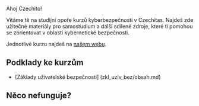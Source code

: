Ahoj Czechito! 

Vítáme tě na studijní opoře kurzů kyberbezpečnosti v Czechitas. Najdeš zde užitečné materiály pro samostudium a další sdílené zdroje, které ti pomohou se zorientovat v oblasti kybernetické bezpečnosti.

Jednotlivé kurzu najdeš na [našem webu](https://www.czechitas.cz/tema/kyberneticka-bezpecnost).

## Podklady ke kurzům

* [Základy uživatelské bezpečnosti] (zkl_uziv_bez/obsah.md)

## Něco nefunguje?
